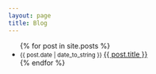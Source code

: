 ```yaml
---
layout: page
title: Blog
---
```

<ul class="posts">
	{% for post in site.posts %}
	<li>
		<small class="datetime muted" data-time="{{ post.date }}">{{ post.date | date_to_string }} </small>
		<a href="/users/yzhong{{ post.url }}">{{ post.title }}</a>
	</li>
	{% endfor %}
</ul>
